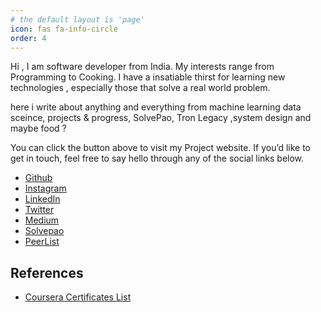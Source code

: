 ```yaml
---
# the default layout is 'page'
icon: fas fa-info-circle
order: 4
---
```



Hi , I am software developer from India. My interests range from Programming to Cooking. I have a insatiable thirst for learning new technologies , especially those that solve a real world problem.

here i write about anything and everything from machine learning data sceince, projects & progress, SolvePao, 
Tron Legacy ,system design and maybe food ?

You can click the button above to visit my Project website. If you’d like to get in touch, feel free to say hello through any of the social links below.

- [Github](https://github.com/harshityadav95)
- [Instagram](https://instagram.com/harshityadav95)
- [LinkedIn](https://in.linkedin.com/in/harshityadav95)
- [Twitter](https://twitter.com/harshityadav95)
- [Medium](https://medium.com/@harshityadav95)
- [Solvepao](https://solvepao.com)
- [PeerList](https://peerlist.io/harshityadav95)

## References
- [Coursera Certificates List](https://github.com/harshityadav95/harshityadav95/blob/master/coursera.md)
